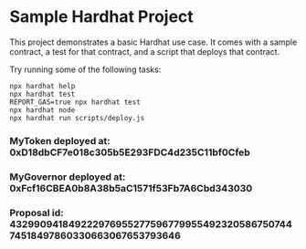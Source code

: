 # Sample Hardhat Project

This project demonstrates a basic Hardhat use case. It comes with a sample contract, a test for that contract, and a script that deploys that contract.

Try running some of the following tasks:

```shell
npx hardhat help
npx hardhat test
REPORT_GAS=true npx hardhat test
npx hardhat node
npx hardhat run scripts/deploy.js
```
### MyToken deployed at: 0xD18dbCF7e018c305b5E293FDC4d235C11bf0Cfeb
### MyGovernor deployed at: 0xFcf16CBEA0b8A38b5aC1571f53Fb7A6Cbd343030
### Proposal id: 43299094184922297695527759677995549232058675074474518497860330663067653793646